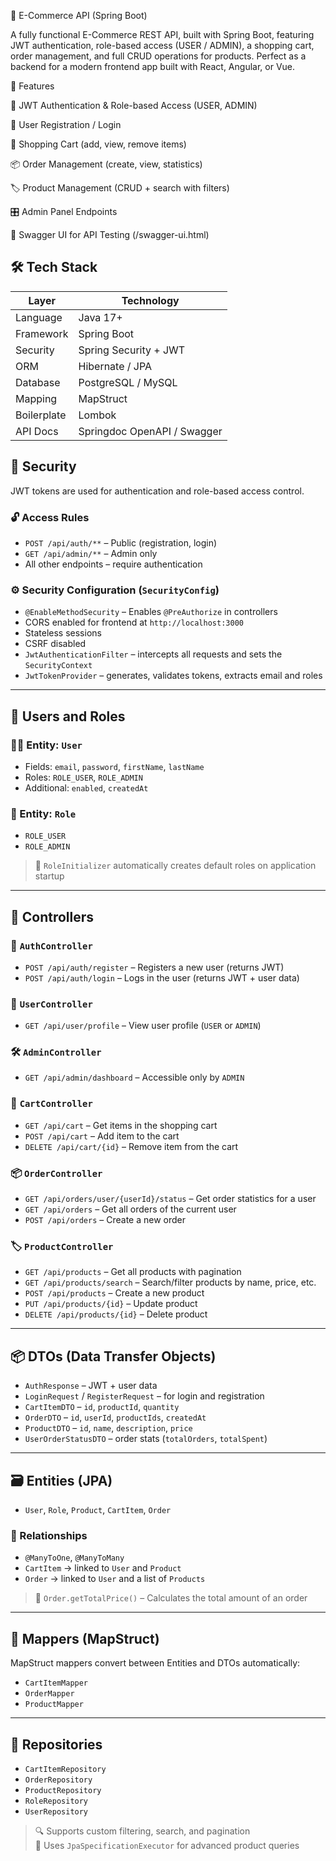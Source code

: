 🛒 E-Commerce API (Spring Boot)

A fully functional E-Commerce REST API, built with Spring Boot, featuring JWT authentication, role-based access (USER / ADMIN), a shopping cart, order management, and full CRUD operations for products.
Perfect as a backend for a modern frontend app built with React, Angular, or Vue.

🚀 Features

🔐 JWT Authentication & Role-based Access (USER, ADMIN)

👤 User Registration / Login

🛒 Shopping Cart (add, view, remove items)

📦 Order Management (create, view, statistics)

🏷️ Product Management (CRUD + search with filters)

🎛️ Admin Panel Endpoints

📄 Swagger UI for API Testing (/swagger-ui.html)

## 🛠️ Tech Stack

| Layer       | Technology                 |
|-------------|-----------------------------|
| Language    | Java 17+                    |
| Framework   | Spring Boot                 |
| Security    | Spring Security + JWT       |
| ORM         | Hibernate / JPA             |
| Database    | PostgreSQL / MySQL          |
| Mapping     | MapStruct                   |
| Boilerplate | Lombok                      |
| API Docs    | Springdoc OpenAPI / Swagger |


## 🔐 Security

JWT tokens are used for authentication and role-based access control.

### 🔓 Access Rules

- `POST /api/auth/**` – Public (registration, login)
- `GET /api/admin/**` – Admin only
- All other endpoints – require authentication

### ⚙️ Security Configuration (`SecurityConfig`)

- `@EnableMethodSecurity` – Enables `@PreAuthorize` in controllers
- CORS enabled for frontend at `http://localhost:3000`
- Stateless sessions
- CSRF disabled
- `JwtAuthenticationFilter` – intercepts all requests and sets the `SecurityContext`
- `JwtTokenProvider` – generates, validates tokens, extracts email and roles

---

## 👤 Users and Roles

### 🧍‍♂️ Entity: `User`

- Fields: `email`, `password`, `firstName`, `lastName`
- Roles: `ROLE_USER`, `ROLE_ADMIN`
- Additional: `enabled`, `createdAt`

### 🧾 Entity: `Role`

- `ROLE_USER`
- `ROLE_ADMIN`

> 🔧 `RoleInitializer` automatically creates default roles on application startup

---

## 🧩 Controllers

### 🔐 `AuthController`

- `POST /api/auth/register` – Registers a new user (returns JWT)
- `POST /api/auth/login` – Logs in the user (returns JWT + user data)

### 👤 `UserController`

- `GET /api/user/profile` – View user profile (`USER` or `ADMIN`)

### 🛠️ `AdminController`

- `GET /api/admin/dashboard` – Accessible only by `ADMIN`

### 🛒 `CartController`

- `GET /api/cart` – Get items in the shopping cart
- `POST /api/cart` – Add item to the cart
- `DELETE /api/cart/{id}` – Remove item from the cart

### 📦 `OrderController`

- `GET /api/orders/user/{userId}/status` – Get order statistics for a user
- `GET /api/orders` – Get all orders of the current user
- `POST /api/orders` – Create a new order

### 🏷️ `ProductController`

- `GET /api/products` – Get all products with pagination
- `GET /api/products/search` – Search/filter products by name, price, etc.
- `POST /api/products` – Create a new product
- `PUT /api/products/{id}` – Update product
- `DELETE /api/products/{id}` – Delete product

---

## 📦 DTOs (Data Transfer Objects)

- `AuthResponse` – JWT + user data
- `LoginRequest` / `RegisterRequest` – for login and registration
- `CartItemDTO` – `id`, `productId`, `quantity`
- `OrderDTO` – `id`, `userId`, `productIds`, `createdAt`
- `ProductDTO` – `id`, `name`, `description`, `price`
- `UserOrderStatusDTO` – order stats (`totalOrders`, `totalSpent`)

---

## 🗃️ Entities (JPA)

- `User`, `Role`, `Product`, `CartItem`, `Order`

### 🔗 Relationships

- `@ManyToOne`, `@ManyToMany`
- `CartItem` → linked to `User` and `Product`
- `Order` → linked to `User` and a list of `Products`

> 🧮 `Order.getTotalPrice()` – Calculates the total amount of an order

---

## 🔁 Mappers (MapStruct)

MapStruct mappers convert between Entities and DTOs automatically:

- `CartItemMapper`
- `OrderMapper`
- `ProductMapper`

---

## 🧩 Repositories

- `CartItemRepository`
- `OrderRepository`
- `ProductRepository`
- `RoleRepository`
- `UserRepository`

> 🔍 Supports custom filtering, search, and pagination  
> 🧰 Uses `JpaSpecificationExecutor` for advanced product queries
